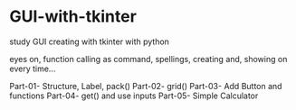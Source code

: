 # GUI-with-tkinter
study GUI creating with tkinter with python

eyes on,
function calling as command,
spellings,
creating and, showing on every time...

Part-01- Structure, Label, pack()
Part-02- grid()
Part-03- Add Button and functions
Part-04- get() and use inputs
Part-05- Simple Calculator
